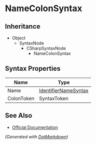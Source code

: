 # NameColonSyntax

## Inheritance

* Object
  * SyntaxNode
    * CSharpSyntaxNode
      * NameColonSyntax

## Syntax Properties

| Name       | Type                                            |
| ---------- | ----------------------------------------------- |
| Name       | [IdentifierNameSyntax](IdentifierNameSyntax.md) |
| ColonToken | SyntaxToken                                     |

## See Also

* [Official Documentation](https://docs.microsoft.com/en-us/dotnet/api/microsoft.codeanalysis.csharp.syntax.namecolonsyntax)


*\(Generated with [DotMarkdown](http://github.com/JosefPihrt/DotMarkdown)\)*